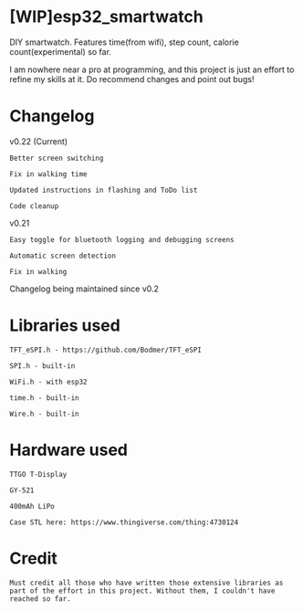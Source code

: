 
# [WIP]esp32_smartwatch
DIY smartwatch. Features time(from wifi), step count, calorie count(experimental) so far. 

I am nowhere near a pro at programming, and this project is just an effort to refine my skills at it. Do recommend changes and point out bugs! 

# Changelog
v0.22 (Current)
	
	Better screen switching
	
	Fix in walking time
	
	Updated instructions in flashing and ToDo list
	
	Code cleanup
		
v0.21
	
	Easy toggle for bluetooth logging and debugging screens
	
	Automatic screen detection
	
	Fix in walking

Changelog being maintained since v0.2

# Libraries used
  	TFT_eSPI.h - https://github.com/Bodmer/TFT_eSPI

  	SPI.h - built-in

  	WiFi.h - with esp32
 
  	time.h - built-in 

  	Wire.h - built-in

# Hardware used
  	TTGO T-Display

  	GY-521

  	400mAh LiPo

  	Case STL here: https://www.thingiverse.com/thing:4730124



# Credit
	Must credit all those who have written those extensive libraries as part of the effort in this project. Without them, I couldn't have reached so far.

